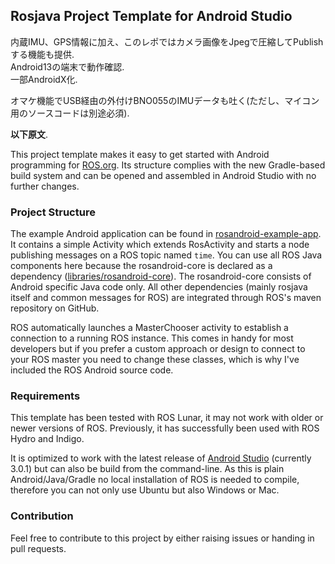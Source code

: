 ## Rosjava Project Template for Android Studio ##

内蔵IMU、GPS情報に加え、このレポではカメラ画像をJpegで圧縮してPublishする機能も提供.  
Android13の端末で動作確認.  
一部AndroidX化.  
   
オマケ機能でUSB経由の外付けBNO055のIMUデータも吐く(ただし、マイコン用のソースコードは別途必須).  
   
**以下原文**.  

This project template makes it easy to get started with Android programming for
[ROS.org](http://www.ros.org/wiki/). Its structure complies with the new Gradle-based
build system and can be opened and assembled in Android Studio with no further changes.

### Project Structure ###

The example Android application can be found in [rosandroid-example-app](rosandroid-example-app).
It contains a simple Activity which extends RosActivity and starts a node publishing messages
on a ROS topic named ``time``. You can use all ROS Java components here because the rosandroid-core
is declared as a dependency ([libraries/rosandroid-core](libraries/rosandroid-core)). The
rosandroid-core consists of Android specific Java code only. All other dependencies (mainly rosjava
itself and common messages for ROS) are integrated through ROS's maven repository on GitHub. 

ROS automatically launches a MasterChooser activity to establish a connection to a running ROS
instance. This comes in handy for most developers but if you prefer a custom approach or design to
connect to your ROS master you need to change these classes, which is why I've included the ROS
Android source code.

### Requirements ###

This template has been tested with ROS Lunar, it may not work with older or newer versions of ROS.
Previously, it has successfully been used with ROS Hydro and Indigo.

It is optimized to work with the latest release of [Android Studio](https://developer.android.com/sdk/index.html) (currently 3.0.1) but can also be build from
the command-line. As this is plain Android/Java/Gradle no local installation of ROS is needed to
compile, therefore you can not only use Ubuntu but also Windows or Mac.

### Contribution ###

Feel free to contribute to this project by either raising issues or handing in pull requests.
